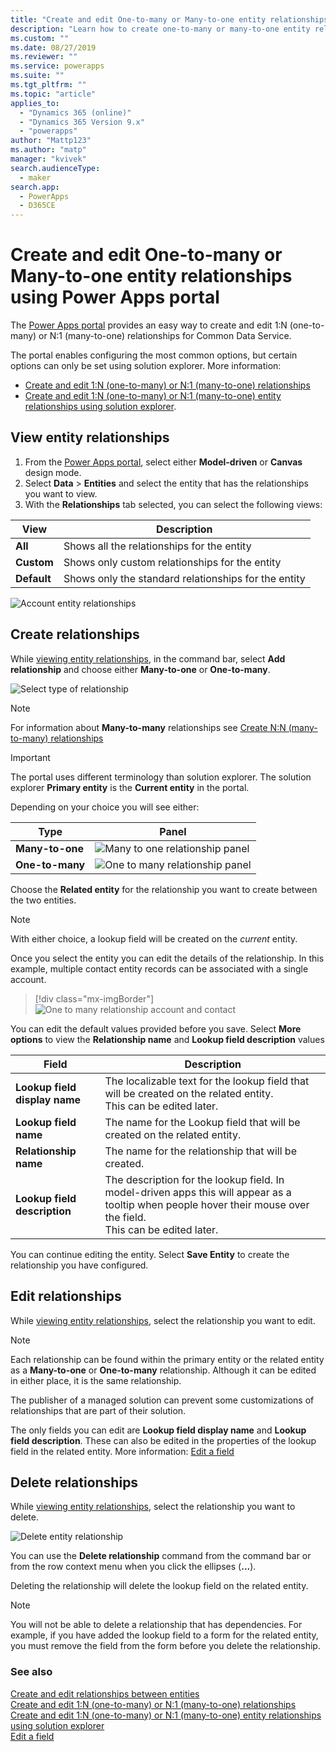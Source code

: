 ```yaml
---
title: "Create and edit One-to-many or Many-to-one entity relationships using Power Apps portal | MicrosoftDocs"
description: "Learn how to create one-to-many or many-to-one entity relationships using Power Apps portal"
ms.custom: ""
ms.date: 08/27/2019
ms.reviewer: ""
ms.service: powerapps
ms.suite: ""
ms.tgt_pltfrm: ""
ms.topic: "article"
applies_to: 
  - "Dynamics 365 (online)"
  - "Dynamics 365 Version 9.x"
  - "powerapps"
author: "Mattp123"
ms.author: "matp"
manager: "kvivek"
search.audienceType: 
  - maker
search.app: 
  - PowerApps
  - D365CE
---
```

# Create and edit One-to-many or Many-to-one entity relationships using Power Apps portal

The [Power Apps portal](https://make.powerapps.com/?utm_source=padocs&utm_medium=linkinadoc&utm_campaign=referralsfromdoc) provides an easy way to create and edit 1:N (one-to-many) or N:1 (many-to-one) relationships for  Common Data Service.

The portal enables configuring the most common options, but certain options can only be set using solution explorer. More information: 
- [Create and edit 1:N (one-to-many) or N:1 (many-to-one) relationships](create-edit-1n-relationships.md)
- [Create and edit 1:N (one-to-many) or N:1 (many-to-one) entity relationships using solution explorer](create-edit-1n-relationships-solution-explorer.md).

## View entity relationships

1. From the [Power Apps portal](https://make.powerapps.com/?utm_source=padocs&utm_medium=linkinadoc&utm_campaign=referralsfromdoc), select either **Model-driven** or **Canvas** design mode.
2. Select **Data** > **Entities** and select the entity that has the relationships you want to view.
3. With the **Relationships** tab selected, you can select the following views: 

 |View|Description|
 |--|--|
 |**All**| Shows all the relationships for the entity|
 |**Custom**|Shows only custom relationships for the entity|
 |**Default**|Shows only the standard relationships for the entity|

![Account entity relationships](media/view-account-relationships-portal.png)

## Create relationships

While [viewing entity relationships](#view-entity-relationships), in the command bar, select **Add relationship** and choose either **Many-to-one** or **One-to-many**.

![Select type of relationship](media/add-relationship-menu-portal.png)

> [!NOTE]
> For information about **Many-to-many** relationships see [Create N:N (many-to-many) relationships](create-edit-nn-relationships.md)

> [!Important]
> The portal uses different terminology than solution explorer. The solution explorer **Primary entity** is the **Current entity** in the portal.

Depending on your choice you will see either:

|Type|Panel|
|--|--|
|**Many-to-one**|![Many to one relationship panel](media/many-to-one-relationship-panel.png)|
|**One-to-many**|![One to many relationship panel](media/one-to-many-relationship-panel.png)|

Choose the **Related entity** for the relationship you want to create between the two entities. 

> [!NOTE]
> With either choice, a lookup field will be created on the *current* entity.

Once you select the entity you can edit the details of the relationship. In this example, multiple contact entity records can be associated with a single account.

> [!div class="mx-imgBorder"] 
> ![One to many relationship account and contact](media/One-to-many-account-contact.png)

You can edit the default values provided before you save. Select **More options** to view the **Relationship name** and **Lookup field description** values

|Field|Description|
|--|--|
|**Lookup field display name**|The localizable text for the lookup field that will be created on the related entity.<br />This can be edited later.|
|**Lookup field name**|The name for the Lookup field that will be created on the related entity.|
|**Relationship name**|The name for the relationship that will be created.|
|**Lookup field description**|The description for the lookup field. In model-driven apps this will appear as a tooltip when people hover their mouse over the field. <br />This can be edited later.|

You can continue editing the entity. Select **Save Entity** to create the relationship you have configured.

## Edit relationships

While [viewing entity relationships](#view-entity-relationships), select the relationship you want to edit.

> [!NOTE]
> Each relationship can be found within the primary entity or the related entity as a **Many-to-one** or **One-to-many** relationship. Although it can be edited in either place, it is the same relationship.
>
> The publisher of a managed solution can prevent some customizations of relationships that are part of their solution.

The only fields you can edit are **Lookup field display name** and **Lookup field description**. These can also be edited in the properties of the lookup field in the related entity. More information: [Edit a field](create-edit-field-portal.md#edit-a-field)

## Delete relationships

While [viewing entity relationships](#view-entity-relationships), select the relationship you want to delete.

![Delete entity relationship](media/delete-entity-relationship-portal.png)

You can use the **Delete relationship** command from the command bar or from the row context menu when you click the ellipses (**...**).

Deleting the relationship will delete the lookup field on the related entity.

> [!NOTE]
> You will not be able to delete a relationship that has dependencies. For example, if you have added the lookup field to a form for the related entity, you must remove the field from the form before you delete the relationship.

### See also

[Create and edit relationships between entities](create-edit-entity-relationships.md)<br />
[Create and edit 1:N (one-to-many) or N:1 (many-to-one) relationships](create-edit-1n-relationships.md)<br />
[Create and edit 1:N (one-to-many) or N:1 (many-to-one) entity relationships using solution explorer](create-edit-1n-relationships-solution-explorer.md)<br />
[Edit a field](create-edit-field-portal.md#edit-a-field)

